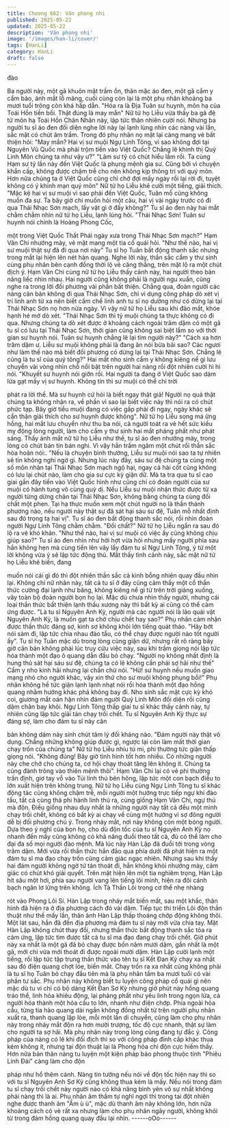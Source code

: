 ```yaml
---
title: Chương 662: Văn phong nhi
published: 2025-05-22
updated: 2025-05-22
description: 'Văn phong nhi'
image: '/images/han-li/cover/'
tags: [HanLi]
category: HanLi
draft: false
---
```


đào

Ba người này, một gã khuôn mặt trầm ổn, thân mặc áo đen, một
gã cẩm y cẩm bào, ánh mắt lỗ mãng, cuối cùng còn lại là một phụ
nhân khoảng ba mươi tuổi trông còn khá hấp dẫn.
"Hóa ra là Địa Tuân sư huynh, môn hạ của Toái Hồn tiền bối. Thật
đúng là may mắn" Nữ tử họ Liễu vừa thấy ba gã đệ tử môn hạ
Toái Hồn Chân Nhân này, lập tức thản nhiên cười nói.
Nhưng ba người tu sĩ áo đen đối diện nghe lời này lại lạnh lùng
nhìn các nàng vài lần, sắc mặt có chút âm trầm.
Trong đó phụ nhân nọ mặt lại càng mang vẻ bất thiện hỏi:
"May mắn? Hai vị sư muội Ngự Linh Tông, vì sao không đợi tại
Nguyên Vũ Quốc mà phải trộm tiến vào Việt Quốc? Chẳng lẽ
khinh thị Quỷ Linh Môn chúng ta như vậy ư?"
"Lâm sư tỷ có chút hiểu lầm rồi. Ta cùng Hạm sư tỷ lần này đến
Việt Quốc là phụng mệnh gia sư. Cũng bởi vì chuyện khẩn cấp,
không được chậm trễ cho nên không kịp thông tri với quý môn.
Hơn nữa chúng ta ở Việt Quốc cũng chỉ chờ đợi mấy ngày rồi lại
rời đi, tuyệt không có ý khinh mạn quý môn" Nữ tử họ Liễu khẽ
cười một tiếng, giải thích.
"Mặc kệ hai vị sư muội vì sao phải đến Việt Quốc, Tuân mỗ cũng
không muốn đa sự. Ta bây giờ chỉ muốn hỏi một câu, hai vị vài
ngày trước có đi qua Thái Nhạc Sơn mạch, lấy vật gì ở đấy
không?" Tu sĩ áo đen này hai mắt chằm chằm nhìn nữ tử họ Liễu,
lạnh lùng hỏi.
"Thái Nhạc Sơn! Tuân sư huynh nói chính là Hoàng Phong Cốc,

một trong Việt Quốc Thất Phái ngày xưa trong Thái Nhạc Sơn
mạch?" Hạm Vân Chi nhướng mày, vẻ mặt mang một tia cổ quái
hỏi.
"Như thế nào, hai vị sư muội thật sự đã đi qua nơi này" Tu sĩ họ
Tuân bất động thanh sắc nhưng trong mắt lại hiện lên nét hàn
quang.
Nghe lời này, thần sắc cẩm y thư sinh cùng phụ nhân bên cạnh
đồng thời lộ vẻ căng thẳng, trên mặt lộ ra một chút địch ý.
Hạm Vân Chi cùng nữ tử họ Liễu thấy cảnh này, hai người theo
bản năng liếc nhìn nhau.
Hai người cũng không phải là người ngu xuẩn, cũng nghe ra
trong lời đối phương vài phần bất thiện.
Chẳng qua, đoàn người các nàng căn bản không đi qua Thái
Nhạc Sơn, chỉ vì dụng công pháp dò xét vị trí linh anh từ xa nên
biết cấm chế linh anh tu sĩ nọ dường như có dừng lại tại Thái
Nhạc Sơn nọ hơn nửa ngày.
Vì vậy nữ tử họ Liễu sau khi đảo mắt, khóe hạnh hé mở dò xét.
"Thái Nhạc Sơn thì tỷ muội chúng ta thực không có đi qua. Nhưng
chúng ta dò xét được ở khoảng cách ngoài trăm dặm có một gã tu
sĩ có lưu tại Thái Nhạc Sơn, thời gian cũng không sai biệt lắm so
với thời gian sư huynh nói. Tuân sư huynh chẳng lẽ lại tìm người
này?"
"Cách xa hơn trăm dặm ư. Liễu sư muội không phải là đang ăn
nói bừa bãi sao? Các ngươi như làm thế nào mà biết đối phương
có dừng lại tại Thái Nhạc Sơn. Chẳng lẽ cũng là tu sĩ của quý
tông?"
Hai mắt nho sinh cẩm y không kiêng nể gì lưu chuyển vài vòng
nhìn chỗ nổi bật trên người hai nàng rồi đột nhiên cười hì hì nói.
"Khuyết sư huynh nói giỡn rồi. Hai người ta đang ở Việt Quốc sao
dám lừa gạt mấy vị sư huynh. Không tin thì sư muội có thể chỉ trời

phát ra lời thề. Mà sư huynh cứ hỏi là biết ngay thật giả! Người nọ
quả thật chúng ta không nhận ra, về phần vì sao lại biết việc này
thì nói ra có chút phức tạp. Bây giờ tiểu muội đang có việc gấp
phải đi ngay, ngày khác sẽ cẩn thận giải thích cho sư huynh được
không".
Nữ tử họ Liễu song má ửng hồng, hai mắt lưu chuyển như thu ba
nói, cả người toát ra vẻ hết sức kiều mỵ động lòng người, làm cho
cẩm y thư sinh hai mắt phảng phất như phát sáng.
Thấy ánh mắt nữ tử họ Liễu như thế, tu sĩ áo đen nhướng mày,
trong lòng có chút bán tín bán nghi.
Vì vậy hắn trầm ngâm một chút rồi thần sắc hòa hoãn nói:.
"Nếu là chuyện bình thường, Liễu sư muội nói sao ta tự nhiên sẽ
tin không nghi ngờ gì. Nhưng lúc này đây, sáu sư đệ chúng ta
cùng một số môn nhân tại Thái Nhạc Sơn mạch ngộ hại, ngay cả
hài cốt cũng không có lưu lại chút nào, làm cho gia sư cực kỳ giận
dữ. Mà ta tra qua tu sĩ cao giai gần đây tiến vào Việt Quốc hình
như cũng chỉ có đoàn người của sư muội có hành tung vô cùng
quỷ dị. Nếu Liễu sư muội nhận thức được từ xa người từng dừng
chân tại Thái Nhạc Sơn, không bằng chúng ta cùng đối chất một
phen. Tại hạ thực muốn xem một chút người nọ là thần thánh
phương nào, nếu người này thật sự đã sát hại sáu sư đệ, Tuân
mỗ nhất định sau đó trọng tạ hai vị".
Tu sĩ áo đen bất động thanh sắc nói, rồi nhìn đoàn người Ngự
Linh Tông chằm chằm.
"Đối chất?" Nữ tử họ Liễu ngẩn ra sau đó lộ ra vẻ khó khăn.
"Như thế nào, hai vị sư muội có việc ấy cũng không chịu giúp
sao?"
Tu sĩ áo đen nhìn như hời hợt vừa hỏi nhưng mấy người phía sau
hắn không hẹn mà cùng tiến lên vây lấy đám tu sĩ Ngự Linh Tông,
ý tứ một lời không vừa ý sẽ lập tức động thủ.
Mắt thấy tình cảnh này, sắc mặt nữ tử họ Liễu khẽ biến, đang

muốn nói cái gì đó thì đột nhiên thần sắc cả kinh bỗng nhiên quay
đầu nhìn lại.
Không chỉ nữ nhân này, tất cả tu sĩ ở đây cũng cảm thấy một cổ
thần thức cường đại lạnh như băng, không kiêng nể gì từ trên trời
giáng xuống, vây toàn bộ đoàn người bọn họ lại.
Mặc dù chưa nhìn thấy người, nhưng cái loại thần thức bất thiện
lạnh thấu xương này thì bất kỳ ai cũng có thể cảm ứng được.
"Là tu sĩ Nguyên Anh Kỳ, người mà các người nói là lão quái vật
Nguyên Anh Kỳ, là muốn gạt ta chờ chịu chết hay sao?"
Phụ nhân cảm nhận được thần thức đáng sợ, kinh sợ không khỏi
lớn tiếng quát tháo.
"Hãy bớt nói sàm đi, lập tức chia nhau đào tẩu, có thể chạy được
người nào tốt người ấy".
Tu sĩ họ Tuân mặc dù trong lòng cũng giận dữ, nhưng rất rõ ràng
bây giờ căn bản không phải lúc truy cứu việc này, sau khi trầm
giọng nói lập tức hóa thành một đạo ô quang dẫn đầu bỏ chạy.
"Người nọ không nhất định là hung thủ sát hại sáu sư đệ, chúng
ta có lẽ không cần phải sợ hãi như thế" Cẩm y nho kinh hãi nhưng
lại chần chừ nói.
"Hừ! sư huynh nếu muốn giao mạng nhỏ cho người khác, vậy xin
thứ cho sư muội không phụng bồi!"
Phụ nhân không hề tức giận lạnh lạnh nhạt nói rồi hóa thành một
đạo hồng quang nhằm hướng khác phá không bay đi.
Nho sinh sắc mặt cực kỳ khó coi, giương mắt oán hận nhìn đám
người Quỷ Linh Môn đối diện rồi cũng dậm chân bay khỏi.
Ngự Linh Tông thấp giai tu sĩ khác thấy cảnh này, tự nhiên cũng
lập tức giải tán chạy trối chết.
Tu sĩ Nguyên Anh Kỳ thực sự đáng sợ, làm cho đám tu sĩ này căn

bản không dám nảy sinh chút tâm lý đối kháng nào.
"Đám người này thật vô dụng. Chẳng những không giúp được gì,
ngược lại còn làm mất thời gian chạy trốn của chúng ta" Nữ tử họ
Liễu nhíu tú mi, phi thường tức giận thấp giọng nói.
"Không đúng! Bây giờ tình hình tốt hơn nhiều. Có những người
này che chở cho chúng ta, cơ hội chạy thoát tăng lên không ít.
Chúng ta cũng đành trông vào thiên mệnh thôi".
Hạm Vân Chi lại có vẻ phi thường trấn định, giơ tay vỗ vào Túi
linh thú bên hông, lập tức một con bạch điểu to lớn xuất hiện trên
không trung.
Nữ tử họ Liễu cùng Ngự Linh Tông tu sĩ khác động tác cũng
không chậm trễ, mỗi người một hướng trực tiếp ngự khí đào tẩu,
tất cả cùng thả phi hành linh thú ra, cùng giống Hạm Vân Chi, ngự
thú mà độn.
Điều giống nhau duy nhất là những người này tất cả đều một
mình chạy trối chết, không có bất kỳ ai chạy về cùng một hướng
vì sợ đông người dễ bị đối phương chú ý.
Trong nháy mắt, nơi này không còn một bóng người.
Dựa theo ý nghĩ của bọn họ, cho dù độn tốc của tu sĩ Nguyên Anh
Kỳ nọ nhanh đến mấy cũng không có khả năng đuổi theo tất cả,
đủ có thể làm cho đại đa số mọi người đào mệnh.
Mà lúc này Hàn Lập đã đuổi tới trong vòng trăm dặm.
Mới vừa rồi thần thức hắn đảo qua phía dưới đã phát hiện ra một
đám tu sĩ ma đạo chạy trốn cũng cảm giác ngạc nhiên.
Nhưng sau khi thấy hai đám người không ngờ tứ tán thoát đi, hắn
không khỏi nhướng mày, cảm giác có chút khó giải quyết.
Trên mặt hiện lên một tia nghiêm trọng, Hàn Lập hít sâu một hơi,
phía sau người vang lên tiếng lôi minh, hiện ra đôi cánh bạch
ngân lơ lửng trên không. Ích Tà Thần Lôi trong cơ thể nhẹ nhàng

rót vào Phong Lôi Sí. Hàn Lập trong nháy mắt biến mất, sau một
khắc, thân hình đã hiện ra ở địa phương cách đó vài dặm.
Tiếp tục thi triển Lôi độn thần thuật như thế mấy lần, thân ảnh
Hàn Lập thấp thoáng chớp động không thôi. Một lát sau, hắn đã
đến địa phương mà đám tu sĩ này mới vừa chia tay.
Mặt Hàn Lập không chút thay đổi, nhưng thần thức bất động
thanh sắc tỏa ra cảm ứng, lập tức tìm được tất cả tu sĩ ma đạo
đang chạy trối chết.
Giờ phút này xa nhất là một gã đã bỏ chạy được bốn năm mươi
dặm, gần nhất là một gã, mới chỉ vừa mới thoát đi được ngoài
mười dặm.
Hàn Lập cười lạnh một tiếng, rồi lập tức tập trung thần thức vào
tên tu sĩ Kết Đan Kỳ chạy xa nhất sau đó điện quang chợt lóe,
biến mất.
Chạy trốn ra xa nhất cũng không phải là tu sĩ họ Tuân bỏ chạy
đầu tiên mà là phụ nhân tầm ba mươi tuổi có vài phần tư sắc.
Phụ nhân này không biết tu luyện công pháp cổ quái gì nên mặc
dù tu vi chỉ có bộ dáng Kết Đan Sơ Kỳ nhưng giờ phút này hồng
quang tráo thể, linh hỏa khiêu động, lại phảng phất như yêu linh
trong ngọn lửa, cả người hóa thành một hỏa cầu to lớn, nhanh
như điện chớp.
Phía ngoài hỏa cầu, từng tia hào quang dài ngắn không đồng
nhất từ trên người phụ nhân xuất ra, thanh quang lập lòe, mỗi một
lần di chuyển, cũng làm cho phụ nhân này trong nháy mắt độn ra
hơn mười trượng, tốc độ cực nhanh, thật sự làm cho người ta sợ
hãi.
Mà phụ nhân này trong lòng cũng đang tự đắc ý.
Công pháp của nàng có lẽ khi đối địch thì so với công pháp đỉnh
cấp khác thua kém không ít, nhưng tại độn thuật lại là Phong hỏa
chi độn cực hiếm thấy. Hơn nữa bản thân nàng tu luyện một kiện
pháp bảo phong thuộc tính "Phiêu Linh Đái" càng làm cho độn

pháp như hổ thêm cánh.
Nàng tin tưởng nếu nói về độn tốc hiện nay thì so với tu sĩ
Nguyên Anh Sơ Kỳ cũng không thua kém là mấy.
Nếu nói trong đám tu sĩ chạy trối chết này người nào có khả năng
bình yên vô sự nhất không phải nàng thì là ai.
Phụ nhân âm thầm tự nghĩ ngợi thì trong tai đột nhiên nghe được
thanh âm "Ầm ù ù", mặc dù thanh âm này không lớn, hơn nữa
khoảng cách có vẻ rất xa nhưng làm cho phụ nhân ngây người,
không khỏi từ trong đám hồng quang quay đầu lại nhìn.
------oOo------
